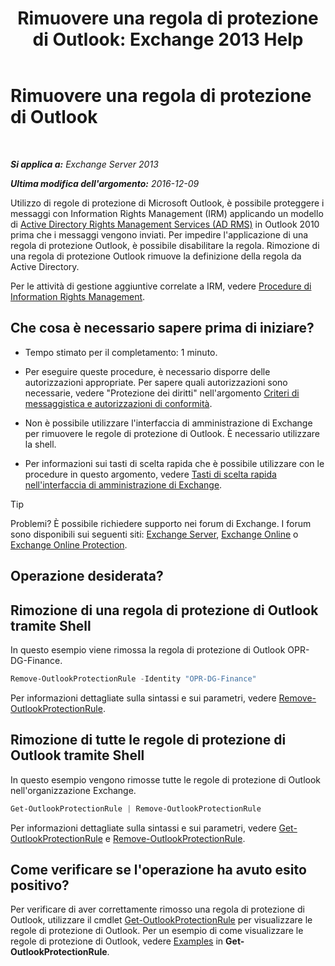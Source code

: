 ﻿---
title: 'Rimuovere una regola di protezione di Outlook: Exchange 2013 Help'
TOCTitle: Rimuovere una regola di protezione di Outlook
ms:assetid: 569fc3be-b269-43f5-8797-73ab0691e685
ms:mtpsurl: https://technet.microsoft.com/it-it/library/Ee633467(v=EXCHG.150)
ms:contentKeyID: 50480637
ms.date: 05/22/2018
mtps_version: v=EXCHG.150
ms.translationtype: MT
---

# Rimuovere una regola di protezione di Outlook

 

_**Si applica a:** Exchange Server 2013_

_**Ultima modifica dell'argomento:** 2016-12-09_

Utilizzo di regole di protezione di Microsoft Outlook, è possibile proteggere i messaggi con Information Rights Management (IRM) applicando un modello di [Active Directory Rights Management Services (AD RMS)](https://technet.microsoft.com/en-us/library/hh831364.aspx) in Outlook 2010 prima che i messaggi vengono inviati. Per impedire l'applicazione di una regola di protezione Outlook, è possibile disabilitare la regola. Rimozione di una regola di protezione Outlook rimuove la definizione della regola da Active Directory.

Per le attività di gestione aggiuntive correlate a IRM, vedere [Procedure di Information Rights Management](information-rights-management-procedures-exchange-2013-help.md).

## Che cosa è necessario sapere prima di iniziare?

  - Tempo stimato per il completamento: 1 minuto.

  - Per eseguire queste procedure, è necessario disporre delle autorizzazioni appropriate. Per sapere quali autorizzazioni sono necessarie, vedere "Protezione dei diritti" nell'argomento [Criteri di messaggistica e autorizzazioni di conformità](messaging-policy-and-compliance-permissions-exchange-2013-help.md).

  - Non è possibile utilizzare l'interfaccia di amministrazione di Exchange per rimuovere le regole di protezione di Outlook. È necessario utilizzare la shell.

  - Per informazioni sui tasti di scelta rapida che è possibile utilizzare con le procedure in questo argomento, vedere [Tasti di scelta rapida nell'interfaccia di amministrazione di Exchange](keyboard-shortcuts-in-the-exchange-admin-center-exchange-online-protection-help.md).


> [!TIP]
> Problemi? È possibile richiedere supporto nei forum di Exchange. I forum sono disponibili sui seguenti siti: <A href="https://go.microsoft.com/fwlink/p/?linkid=60612">Exchange Server</A>, <A href="https://go.microsoft.com/fwlink/p/?linkid=267542">Exchange Online</A> o <A href="https://go.microsoft.com/fwlink/p/?linkid=285351">Exchange Online Protection</A>.



## Operazione desiderata?

## Rimozione di una regola di protezione di Outlook tramite Shell

In questo esempio viene rimossa la regola di protezione di Outlook OPR-DG-Finance.

```powershell
Remove-OutlookProtectionRule -Identity "OPR-DG-Finance"
```

Per informazioni dettagliate sulla sintassi e sui parametri, vedere [Remove-OutlookProtectionRule](https://technet.microsoft.com/it-it/library/dd297961\(v=exchg.150\)).

## Rimozione di tutte le regole di protezione di Outlook tramite Shell

In questo esempio vengono rimosse tutte le regole di protezione di Outlook nell'organizzazione Exchange.

```powershell
Get-OutlookProtectionRule | Remove-OutlookProtectionRule
```

Per informazioni dettagliate sulla sintassi e sui parametri, vedere [Get-OutlookProtectionRule](https://technet.microsoft.com/it-it/library/dd298004\(v=exchg.150\)) e [Remove-OutlookProtectionRule](https://technet.microsoft.com/it-it/library/dd297961\(v=exchg.150\)).

## Come verificare se l'operazione ha avuto esito positivo?

Per verificare di aver correttamente rimosso una regola di protezione di Outlook, utilizzare il cmdlet [Get-OutlookProtectionRule](https://technet.microsoft.com/it-it/library/dd298004\(v=exchg.150\)) per visualizzare le regole di protezione di Outlook. Per un esempio di come visualizzare le regole di protezione di Outlook, vedere [Examples](https://technet.microsoft.com/it-it/dd298004\(exchg.150\)#examples) in **Get-OutlookProtectionRule**.

